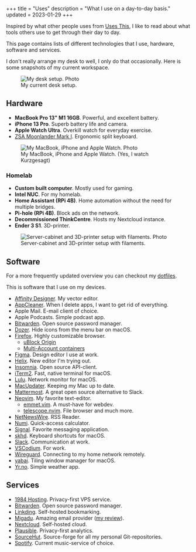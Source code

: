 +++
title = "Uses"
description = "What I use on a day-to-day basis."
updated = 2023-01-29
+++

Inspired by what other people uses from [Uses This][usesthis], I like to read
about what tools others use to get through their day to day.

This page contains lists of different technologies that I use, hardware,
software and services.

I don't really arrange my desk to well, I only do that occasionally. Here is
some snapshots of my current workspace.

<figure>
  <img
    src="/img/uses/setup.webp"
    alt="My desk setup. Photo">
  <figcaption>
    My current desk setup.
  </figcaption>
</figure>

## Hardware

- **MacBook Pro 13" M1 16GB**. Powerful, and excellent battery.
- **iPhone 13 Pro**. Superb battery life and camera.
- **Apple Watch Ultra**. Overkill watch for everyday exercise.
- [ZSA Moonlander Mark I][moonlander]. Ergonomic split keyboard.

<figure>
  <img
    src="/img/uses/hardware.webp"
    alt="My MacBook, iPhone and Apple Watch. Photo">
  <figcaption>
    My MacBook, iPhone and Apple Watch. (Yes, I watch Kurzgesagt)
  </figcaption>
</figure>

### Homelab

- **Custom built computer**. Mostly used for gaming.
- **Intel NUC**. For my homelab.
- **Home Assistant (RPi 4B)**. Home automation without the need for multiple
  bridges.
- **Pi-hole (RPi 4B)**. Block ads on the network.
- **Decommissioned ThinkCentre**. Hosts my Nextcloud instance.
- **Ender 3 S1**. 3D-printer.

<figure>
  <img
    src="/img/uses/3d-pegboard.webp"
    alt="Server-cabinet and 3D-printer setup with filaments. Photo">
  <figcaption>
    Server-cabinet and 3D-printer setup with filaments.
  </figcaption>
</figure>

## Software

For a more frequently updated overview you can checkout my [dotfiles][dotfiles].

This is software that I use on my devices.

- [Affinity Designer][affinity]. My vector editor.
- [AppCleaner][appcleaner]. When I delete apps, I want to get rid of everything.
- Apple Mail. E-mail client of choice.
- Apple Podcasts. Simple podcast app.
- [Bitwarden][bitwarden]. Open source password manager.
- [Dozer][dozer]. Hide icons from the menu bar on macOS.
- [Firefox][firefox]. Highly customizable browser.
  - [uBlock Origin][ublock]
  - [Multi-Account containers][multia]
- [Figma][figma]. Design editor I use at work.
- [Helix][helix]. New editor I'm trying out.
- [Insomnia][insomnia]. Open source API-client.
- [iTerm2][iterm]. Fast, native terminal for macOS.
- [Lulu][lulu]. Network monitor for macOS.
- [MacUpdater][macupdater]. Keeping my Mac up to date.
- [Mattermost][mattermost]. A great open source alternative to Slack.
- [Neovim][neovim]. My favorite text-editor.
  - [emmet.vim][emmet]. A must-have for webdev.
  - [telescope.nvim][telescope]. File browser and much more.
- [NetNewsWire][netnewswire]. RSS Reader.
- [Numi][numi]. Quick-access calculator.
- [Signal][signal]. Favorite messaging application.
- [skhd][skhd]. Keyboard shortcuts for macOS.
- [Slack][slack]. Communication at work.
- [VSCodium][vscodium]. For work.
- [Wireguard][wireguard]. Connecting to my home network remotely.
- [yabai][yabai]. Tiling window manager for macOS.
- [Yr.no][yr]. Simple weather app.

## Services

- [1984 Hosting][1984]. Privacy-first VPS service.
- [Bitwarden][bitwarden]. Open source password manager.
- [Linkding][linkding]. Self-hosted bookmarking.
- [Migadu][migadu]. Amazing email provider ([my review][migadu_review]).
- [Nextcloud][nextcloud]. Self-hosted cloud.
- [Plausible][plausible]. Privacy-first analytics.
- [SourceHut][sourcehut]. Source-forge for all my personal Git-repositories.
- [Spotify][spotify]. Current music-service of choice.

[affinity]: https://affinity.serif.com/en-us/designer
[firefox]: https://www.mozilla.org/en-US/firefox/new
[bitwarden]: https://bitwarden.com
[ublock]: https://ublockorigin.com
[multia]:
  https://addons.mozilla.org/en-US/firefox/addon/multi-account-containers
[mattermost]: https://mattermost.com
[neovim]: https://neovim.io
[telescope]: https://github.com/nvim-telescope/telescope.nvim
[emmet]: https://github.com/mattn/emmet-vim
[netnewswire]: https://netnewswire.com
[dozer]: https://github.com/Mortennn/Dozer
[nextcloud]: https://nextcloud.com
[numi]: https://numi.app
[rectangle]: https://github.com/rxhanson/Rectangle
[signal]: https://signal.org
[iterm]: https://iterm2.com/
[skhd]: https://github.com/koekeishiya/skhd
[slack]: https://slack.com
[spotify]: https://spotify.com
[vscodium]: https://github.com/VSCodium/vscodium
[darkroom]: https://apps.apple.com/us/app/a-dark-room/id736683061
[wireguard]: https://www.wireguard.com
[yr]: https://apps.apple.com/jo/app/yr-no/id490989206
[1984]: https://1984hosting.com
[migadu]: https://migadu.com
[migadu_review]: /blog/migadu-review
[yabai]: https://github.com/koekeishiya/yabai
[lulu]: https://objective-see.com/products/lulu.html
[appcleaner]: https://freemacsoft.net/appcleaner/
[macupdater]: https://www.corecode.io/macupdater/
[plausible]: https://plausible.io
[dotfiles]: https://github.com/timharek/dotfiles
[moonlander]: https://www.zsa.io/moonlander/
[spaceman]: https://github.com/Jaysce/Spaceman
[usesthis]: https://usesthis.com/
[insomnia]: https://insomnia.rest/
[sourcehut]: https://sourcehut.org
[helix]: https://helix-editor.com/
[linkding]: https://github.com/sissbruecker/linkding
[figma]: https://www.figma.com/
